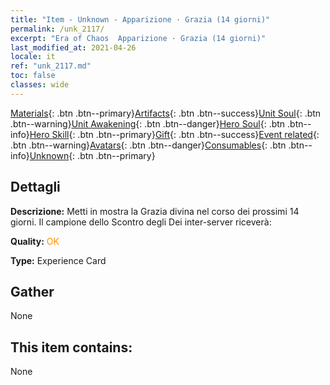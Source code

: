 ```yaml
---
title: "Item - Unknown - Apparizione · Grazia (14 giorni)"
permalink: /unk_2117/
excerpt: "Era of Chaos  Apparizione · Grazia (14 giorni)"
last_modified_at: 2021-04-26
locale: it
ref: "unk_2117.md"
toc: false
classes: wide
---
```

 [Materials](/ItemsIT/){: .btn .btn--primary}[Artifacts](/ItemsIT/Artifacts/){: .btn .btn--success}[Unit Soul](/ItemsIT/UnitSoul/){: .btn .btn--warning}[Unit Awakening](/ItemsIT/UnitAwakening/){: .btn .btn--danger}[Hero Soul](/ItemsIT/HeroSoul/){: .btn .btn--info}[Hero Skill](/ItemsIT/HeroSkill/){: .btn .btn--primary}[Gift](/ItemsIT/Gift/){: .btn .btn--success}[Event related](/ItemsIT/Events/){: .btn .btn--warning}[Avatars](/ItemsIT/Avatars/){: .btn .btn--danger}[Consumables](/ItemsIT/Consumables/){: .btn .btn--info}[Unknown](/ItemsIT/Unknown/){: .btn .btn--primary}

## Dettagli
 **Descrizione:** Metti in mostra la Grazia divina nel corso dei prossimi 14 giorni. Il campione dello Scontro degli Dei inter-server riceverà:

 **Quality:** <span style="color: #FF8C00">OK</span>

 **Type:** Experience Card

## Gather

  None

## This item contains:

  None

